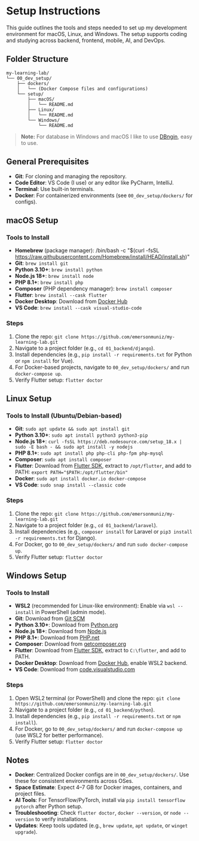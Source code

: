 # Setup Instructions

This guide outlines the tools and steps needed to set up my development environment for macOS, Linux, and Windows. The setup supports coding and studying across backend, frontend, mobile, AI, and DevOps.

## Folder Structure

```
my-learning-lab/
└── 00_dev_setup/
    ├── dockers/
    │   └── (Docker Compose files and configurations)
    └── setup/
        ├── macOS/
        │   └── README.md
        ├── Linux/
        │   └── README.md
        └── Windows/
            └── README.md
```

> **Note:** For database in Windows and macOS I like to use [DBngin](https://dbngin.com/), easy to use.

## General Prerequisites
- **Git**: For cloning and managing the repository.
- **Code Editor**: VS Code (I use) or any editor like PyCharm, IntelliJ.
- **Terminal**: Use built-in terminals.
- **Docker**: For containerized environments (see `00_dev_setup/dockers/` for configs).

## macOS Setup

### Tools to Install
- **Homebrew** (package manager): /bin/bash -c "$(curl -fsSL https://raw.githubusercontent.com/Homebrew/install/HEAD/install.sh)"
- **Git**: `brew install git`
- **Python 3.10+**: `brew install python`
- **Node.js 18+**: `brew install node`
- **PHP 8.1+**: `brew install php`
- **Composer** (PHP dependency manager): `brew install composer`
- **Flutter**: `brew install --cask flutter`
- **Docker Desktop**: Download from [Docker Hub](https://www.docker.com/products/docker-desktop/)
- **VS Code**: `brew install --cask visual-studio-code`

### Steps
1. Clone the repo: `git clone https://github.com/emersonmuniz/my-learning-lab.git`
2. Navigate to a project folder (e.g., `cd 01_backend/django`).
3. Install dependencies (e.g., `pip install -r requirements.txt` for Python or `npm install` for Vue).
4. For Docker-based projects, navigate to `00_dev_setup/dockers/` and run `docker-compose up`.
5. Verify Flutter setup: `flutter doctor`

## Linux Setup

### Tools to Install (Ubuntu/Debian-based)
- **Git**: `sudo apt update && sudo apt install git`
- **Python 3.10+**: `sudo apt install python3 python3-pip`
- **Node.js 18+**: `curl -fsSL https://deb.nodesource.com/setup_18.x | sudo -E bash - && sudo apt install -y nodejs`
- **PHP 8.1+**: `sudo apt install php php-cli php-fpm php-mysql`
- **Composer**: `sudo apt install composer`
- **Flutter**: Download from [Flutter SDK](https://flutter.dev/docs/get-started/install/linux), extract to `/opt/flutter`, and add to PATH: `export PATH="$PATH:/opt/flutter/bin"`
- **Docker**: `sudo apt install docker.io docker-compose`
- **VS Code**: `sudo snap install --classic code`

### Steps
1. Clone the repo: `git clone https://github.com/emersonmuniz/my-learning-lab.git`
2. Navigate to a project folder (e.g., `cd 01_backend/laravel`).
3. Install dependencies (e.g., `composer install` for Laravel or `pip3 install -r requirements.txt` for Django).
4. For Docker, go to `00_dev_setup/dockers/` and run `sudo docker-compose up`.
5. Verify Flutter setup: `flutter doctor`

## Windows Setup

### Tools to Install
- **WSL2** (recommended for Linux-like environment): Enable via `wsl --install` in PowerShell (admin mode).
- **Git**: Download from [Git SCM](https://git-scm.com/download/win)
- **Python 3.10+**: Download from [Python.org](https://www.python.org/downloads/)
- **Node.js 18+**: Download from [Node.js](https://nodejs.org/en/download/)
- **PHP 8.1+**: Download from [PHP.net](https://windows.php.net/download/)
- **Composer**: Download from [getcomposer.org](https://getcomposer.org/download/)
- **Flutter**: Download from [Flutter SDK](https://flutter.dev/docs/get-started/install/windows), extract to `C:\flutter`, and add to PATH.
- **Docker Desktop**: Download from [Docker Hub](https://www.docker.com/products/docker-desktop/), enable WSL2 backend.
- **VS Code**: Download from [code.visualstudio.com](https://code.visualstudio.com/)

### Steps
1. Open WSL2 terminal (or PowerShell) and clone the repo: `git clone https://github.com/emersonmuniz/my-learning-lab.git`
2. Navigate to a project folder (e.g., `cd 01_backend/python`).
3. Install dependencies (e.g., `pip install -r requirements.txt` or `npm install`).
4. For Docker, go to `00_dev_setup/dockers/` and run `docker-compose up` (use WSL2 for better performance).
5. Verify Flutter setup: `flutter doctor`

## Notes
- **Docker**: Centralized Docker configs are in `00_dev_setup/dockers/`. Use these for consistent environments across OSes.
- **Space Estimate**: Expect 4–7 GB for Docker images, containers, and project files.
- **AI Tools**: For TensorFlow/PyTorch, install via `pip install tensorflow pytorch` after Python setup.
- **Troubleshooting**: Check `flutter doctor`, `docker --version`, or `node --version` to verify installations.
- **Updates**: Keep tools updated (e.g., `brew update`, `apt update`, or `winget upgrade`).